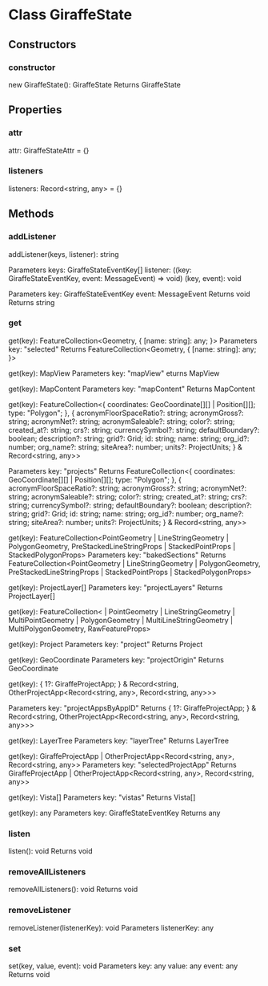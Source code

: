 # Class GiraffeState

## Constructors

### constructor

new GiraffeState(): GiraffeState
Returns GiraffeState

## Properties

### attr

attr: GiraffeStateAttr = {}

### listeners 

listeners: Record<string, any> = {}

## Methods

### addListener

addListener(keys, listener): string

Parameters
    keys: GiraffeStateEventKey[]
    listener: ((key: GiraffeStateEventKey, event: MessageEvent<any>) => void)
    (key, event): void

Parameters
    key: GiraffeStateEventKey
    event: MessageEvent<any>
    Returns void
    Returns string

### get

get(key): FeatureCollection<Geometry, {
    [name: string]: any;
}>
Parameters
    key: "selected"
    Returns FeatureCollection<Geometry, {
    [name: string]: any;
    }>

get(key): MapView
Parameters
    key: "mapView"
    eturns MapView

get(key): MapContent
Parameters
    key: "mapContent"
    Returns MapContent

get(key): FeatureCollection<{
    coordinates: GeoCoordinate[][] | Position[][];
    type: "Polygon";
}, {
    acronymFloorSpaceRatio?: string;
    acronymGross?: string;
    acronymNet?: string;
    acronymSaleable?: string;
    color?: string;
    created_at?: string;
    crs?: string;
    currencySymbol?: string;
    defaultBoundary?: boolean;
    description?: string;
    grid?: Grid;
    id: string;
    name: string;
    org_id?: number;
    org_name?: string;
    siteArea?: number;
    units?: ProjectUnits;
} & Record<string, any>>

Parameters
    key: "projects"
    Returns FeatureCollection<{
        coordinates: GeoCoordinate[][] | Position[][];
        type: "Polygon";
    }, {
        acronymFloorSpaceRatio?: string;
        acronymGross?: string;
        acronymNet?: string;
        acronymSaleable?: string;
        color?: string;
        created_at?: string;
        crs?: string;
        currencySymbol?: string;
        defaultBoundary?: boolean;
        description?: string;
        grid?: Grid;
        id: string;
        name: string;
        org_id?: number;
        org_name?: string;
        siteArea?: number;
        units?: ProjectUnits;
    } & Record<string, any>>

get(key): FeatureCollection<PointGeometry | LineStringGeometry | PolygonGeometry, PreStackedLineStringProps | StackedPointProps | StackedPolygonProps>
Parameters
    key: "bakedSections"
    Returns FeatureCollection<PointGeometry | LineStringGeometry | PolygonGeometry, PreStackedLineStringProps | StackedPointProps | StackedPolygonProps>

get(key): ProjectLayer[]
Parameters
    key: "projectLayers"
    Returns ProjectLayer[]

get(key): FeatureCollection<
    | PointGeometry
    | LineStringGeometry
    | MultiPointGeometry
    | PolygonGeometry
    | MultiLineStringGeometry
    | MultiPolygonGeometry, RawFeatureProps>

get(key): Project
Parameters
    key: "project"
    Returns Project

get(key): GeoCoordinate
Parameters
    key: "projectOrigin"
    Returns GeoCoordinate

get(key): {
    1?: GiraffeProjectApp;
} & Record<string, OtherProjectApp<Record<string, any>, Record<string, any>>>

Parameters
    key: "projectAppsByAppID"
    Returns {
        1?: GiraffeProjectApp;
    } & Record<string, OtherProjectApp<Record<string, any>, Record<string, any>>>

get(key): LayerTree
Parameters
    key: "layerTree"
    Returns LayerTree

get(key): GiraffeProjectApp | OtherProjectApp<Record<string, any>, Record<string, any>>
Parameters
    key: "selectedProjectApp"
    Returns GiraffeProjectApp | OtherProjectApp<Record<string, any>, Record<string, any>>

get(key): Vista[]
Parameters
    key: "vistas"
    Returns Vista[]

get(key): any
Parameters
    key: GiraffeStateEventKey
    Returns any

### listen

listen(): void
Returns void

### removeAllListeners

removeAllListeners(): void
Returns void

### removeListener

removeListener(listenerKey): void
Parameters
listenerKey: any

### set

set(key, value, event): void
Parameters
    key: any
    value: any
    event: any
Returns void
